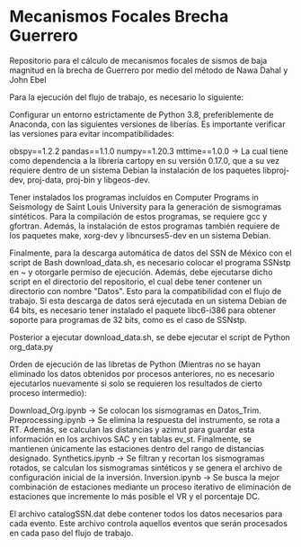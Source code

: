 # Mecanismos Focales Brecha Guerrero
Repositorio para el cálculo de mecanismos focales de sismos de baja magnitud en la brecha de Guerrero por medio del método de Nawa Dahal y John Ebel

Para la ejecución del flujo de trabajo, es necesario lo siguiente:

Configurar un entorno estrictamente de Python 3.8, preferiblemente de Anaconda, con las siguientes versiones de liberías. Es importante verificar las versiones para evitar incompatibilidades:

obspy==1.2.2
pandas==1.1.0
numpy==1.20.3
mttime==1.0.0 -> La cual tiene como dependencia a la librería cartopy en su versión 0.17.0, que a su vez requiere dentro de un sistema Debian la instalación de los paquetes libproj-dev, proj-data, proj-bin y libgeos-dev.

Tener instalados los programas incluídos en Computer Programs in Seismology de Saint Louis University para la generación de sismogramas sintéticos. Para la compilación de estos programas, se requiere gcc y gfortran. Además, la instalación de estos programas también requiere de los paquetes make, xorg-dev y libncurses5-dev en un sistema Debian.

Finalmente, para la descarga automática de datos del SSN de México con el script de Bash download_data.sh, es necesario colocar el programa SSNstp en ~ y otorgarle permiso de ejecución. Además, debe ejecutarse dicho script en el directorio del repositorio, el cual debe tener contener un directorio con nombre "Datos". Esto para la compatibilidad con el flujo de trabajo. Si esta descarga de datos será ejecutada en un sistema Debian de 64 bits, es necesario tener instalado el paquete libc6-i386 para obtener soporte para programas de 32 bits, como es el caso de SSNstp.

Posterior a ejecutar download_data.sh, se debe ejecutar el script de Python org_data.py

Orden de ejecución de las libretas de Python (Mientras no se hayan eliminado los datos obtenidos por procesos anteriores, no es necesario ejecutarlos nuevamente si solo se requieren los resultados de cierto proceso intermedio):

Download_Org.ipynb -> Se colocan los sismogramas en Datos_Trim.
Preprocessing.ipynb -> Se elimina la respuesta del instrumento, se rota a RT. Además, se calculan las distancias y azimut para guardar esta información en los archivos SAC y en tablas ev_st. Finalmente, se mantienen únicamente las estaciones dentro del rango de distancias designado.
Synthetics.ipynb -> Se filtran y recortan los sismogramas rotados, se calculan los sismogramas sintéticos y se genera el archivo de configuración inicial de la inversión.
Inversion.ipynb -> Se busca la mejor combinación de estaciones mediante un proceso iterativo de eliminación de estaciones que incremente lo más posible el VR y el porcentaje DC.

El archivo catalogSSN.dat debe contener todos los datos necesarios para cada evento. Este archivo controla aquellos eventos que serán procesados en cada paso del flujo de trabajo.
